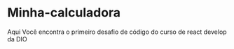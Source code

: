 # Minha-calculadora
Aqui Você encontra o primeiro desafio de código do curso de react develop da DIO
